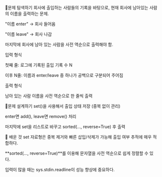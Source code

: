 📍문제 탐색하기
회사에 출입하는 사람들의 기록을 바탕으로, 현재 회사에 남아있는 사람의 이름을 출력하는 문제.

"이름 enter" → 회사 들어옴

"이름 leave" → 회사 나감

마지막에 회사에 남아 있는 사람을 사전 역순으로 출력해야 함.

입력 형식

첫째 줄: 로그에 기록된 출입 기록 수 N

이후 N줄: 이름과 enter/leave 중 하나가 공백으로 구분되어 주어짐

출력 형식

남아 있는 사람 이름을 사전 역순으로 한 줄씩 출력

📍문제 설계하기
set()을 사용해서 출입 상태 저장 (중복 없이 관리)

enter면 add(), leave면 remove() 처리

마지막에 set을 리스트로 바꾸고 sorted(..., reverse=True) 후 출력

🥕 배운 것
set 자료형은 중복 제거와 빠른 삽입/삭제가 가능해 출입 여부 추적에 매우 적합하다.

**sorted(..., reverse=True)**를 이용해 문자열을 사전 역순으로 쉽게 정렬할 수 있다.

입력이 많을 때는 sys.stdin.readline이 성능 향상에 중요하다.
